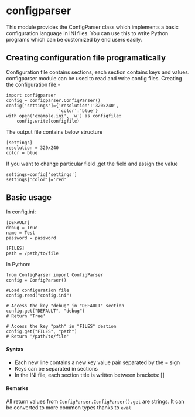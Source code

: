 # configparser


This module provides the ConfigParser class which implements a basic configuration language in INI files. You can use this to write Python programs which can be customized by end users easily.



## Creating configuration file programatically


Configuration file contains sections, each section contains keys and values. configparser module can be used to read and write config files.
Creating the configuration file:-

```
import configparser
config = configparser.ConfigParser()
config['settings']={'resolution':'320x240',
                    'color':'blue'}
with open('example.ini', 'w') as configfile:
    config.write(configfile)

```

The output file contains below structure

```
[settings]
resolution = 320x240
color = blue

```

If you want to change particular field ,get the field and assign the value

```
settings=config['settings']
settings['color']='red'

```



## Basic usage


In config.ini:

```
[DEFAULT]
debug = True
name = Test
password = password

[FILES]
path = /path/to/file

```

In Python:

```
from ConfigParser import ConfigParser
config = ConfigParser()

#Load configuration file
config.read("config.ini")

# Access the key "debug" in "DEFAULT" section
config.get("DEFAULT", "debug")
# Return 'True'

# Access the key "path" in "FILES" destion
config.get("FILES", "path")
# Return '/path/to/file'

```



#### Syntax


- Each new line contains a new key value pair separated by the = sign
- Keys can be separated in sections
- In the INI file, each section title is written between brackets: []



#### Remarks


All return values from `ConfigParser.ConfigParser().get` are strings. It can be converted to more common types thanks to `eval`

